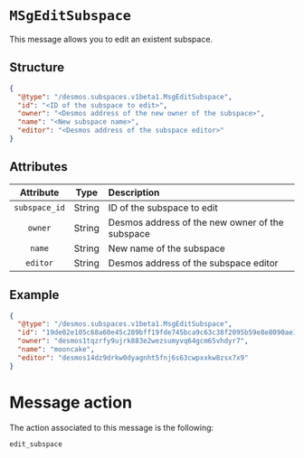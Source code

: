 # `MSgEditSubspace`
This message allows you to edit an existent subspace.

## Structure
```json
{
  "@type": "/desmos.subspaces.v1beta1.MsgEditSubspace",
  "id": "<ID of the subspace to edit>",
  "owner": "<Desmos address of the new owner of the subspace>",
  "name": "<New subspace name>",
  "editor": "<Desmos address of the subspace editor>"
}
```

## Attributes
| Attribute | Type | Description |
| :-------: | :----: | :-------- |
| `subspace_id` | String | ID of the subspace to edit |
| `owner` |  String | Desmos address of the new owner of the subspace |
| `name` | String | New name of the subspace |
| `editor` |  String | Desmos address of the subspace editor |

## Example
```json
{
  "@type": "/desmos.subspaces.v1beta1.MsgEditSubspace",
  "id": "19de02e105c68a60e45c289bff19fde745bca9c63c38f2095b59e8e8090ae1af",
  "owner": "desmos1tqzrfy9ujrk883e2wezsumyvq64gcm65vhdyr7",
  "name": "mooncake",
  "editor": "desmos14dz9drkw0dyagnht5fnj6s63cwpxxkw8zsx7x9"
}
```

# Message action
The action associated to this message is the following:

```
edit_subspace
```